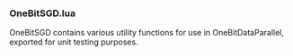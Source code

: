 

### OneBitSGD.lua ###

OneBitSGD contains various utility functions for use in OneBitDataParallel, exported for unit testing purposes.

